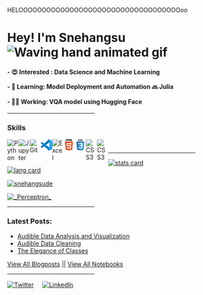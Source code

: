 HELOOOOOOOOOOOOOOOOOOOOOOOOOOOOOOOOOOOoo
<!---
snehangsude/snehangsude is a ✨ special ✨ repository because its `README.md` (this file) appears on your GitHub profile.
You can click the Preview link to take a look at your changes.
--->
<h1 align="left">Hey! I'm Snehangsu <img src="https://raw.githubusercontent.com/nixin72/nixin72/master/wave.gif" 
         alt="Waving hand animated gif"
         height="40"
         width="40"/></h1>


<div align='lef'>
<h4>
  - 😍 Interested : Data Science and Machine Learning<br><br>
  - 🌱 Learning: Model Deployment and Automation 🔜 Julia<br><br>
  - 💪🏼 Working: VQA model using Hugging Face
</h4>
</div>
<hr width='40%'>

### Skills
<img align="left" alt="Python" width="26px" src="https://upload.wikimedia.org/wikipedia/commons/thumb/c/c3/Python-logo-notext.svg/1200px-Python-logo-notext.svg.png" />
<img align="left" alt="Jupyter" width="26px" src="https://upload.wikimedia.org/wikipedia/commons/3/38/Jupyter_logo.svg"/>
<img align="left" alt="Git" width="26px" src="https://upload.wikimedia.org/wikipedia/commons/3/3f/Git_icon.svg"/>
<img align="left" alt="Visual Studio Code" width="26px" src="https://raw.githubusercontent.com/github/explore/80688e429a7d4ef2fca1e82350fe8e3517d3494d/topics/visual-studio-code/visual-studio-code.png" />
<img align="left" alt="Excel" width="26px" src="https://upload.wikimedia.org/wikipedia/commons/3/34/Microsoft_Office_Excel_%282019%E2%80%93present%29.svg" />
<img align="left" alt="HTML5" width="26px" src="https://raw.githubusercontent.com/github/explore/80688e429a7d4ef2fca1e82350fe8e3517d3494d/topics/html/html.png" />
<img align="left" alt="CSS3" width="26px" src="https://raw.githubusercontent.com/github/explore/80688e429a7d4ef2fca1e82350fe8e3517d3494d/topics/css/css.png" />
<img align="left" alt="CSS3" width="26px" src="https://upload.wikimedia.org/wikipedia/commons/d/d5/Tailwind_CSS_Logo.svg" />
<img align="left" alt="CSS3" width="26px" src="https://upload.wikimedia.org/wikipedia/commons/2/29/Postgresql_elephant.svg" />


<br>
<hr width='40%'>
<p>
  <a align= "left" href="https://github.com/snehangsude">
<div align='left'>
    <img alt= "stats card" height="200px" width="400" src="https://github-readme-stats.vercel.app/api?username=snehangsude&show_icons=true&count_private=true&theme=darcula&hide_border=true&hide=issues,contribs&bg_color=00000000" />
</div>
<div align='left'>
    <img alt="lang card" src="https://github-readme-stats.vercel.app/api/top-langs/?username=snehangsude&show_icons=true&count_private=true&theme=darcula&hide_border=true&hide=issues,contribs&bg_color=00000000">  
</div>
</p>
<p align="left"> <img src="https://komarev.com/ghpvc/?username=snehangsude&label=Views 👀&color=003638&style=flat" alt="snehangsude" /> </p>
<p align="left"> <a href="https://twitter.com/_Perceptron_" target="blank"><img src="https://img.shields.io/twitter/follow/_Perceptron_?logo=twitter&style=for-the-badge" alt="_Perceptron_" /></a>
</p>

<hr width='40%'>

### Latest Posts:

- [Audible Data Analysis and Visualization](https://snehangsude.github.io/xSpace/audible/data_analysis/data_visulization/tabular_data/matplotlib/seaborn/2022/04/11/audible-eda.html)
- [Audible Data Cleaning](https://snehangsude.github.io/xSpace/audible/data_wrangling/data_cleaning/tabular_data/2022/04/11/audible-cleaner.html)
- [The Elegance of Classes](https://xspace.hashnode.dev/the-elegance-of-classes)


[View All Blogposts](https://xspace.hashnode.dev/) ||
[View All Notebooks](https://snehangsude.github.io/xSpace/)

<hr width='40%'>
<div align="left">
<a href="https://twitter.com/_Perceptron_" target="blank"><img align="center" width="80px" height="80px" src="https://upload.wikimedia.org/wikipedia/commons/5/51/Twitter_logo.svg" alt="Twitter" height="50" width="50" /></a> &nbsp;&nbsp;&nbsp;
<a href="https://www.linkedin.com/in/snehangsu-de-2a6a8852" target="blank"><img align="center" width="80px" height="80px" src="https://upload.wikimedia.org/wikipedia/commons/0/01/LinkedIn_Logo.svg" alt="LinkedIn" height="50" width="50" /></a>&nbsp;&nbsp;&nbsp;&nbsp;
</div>



